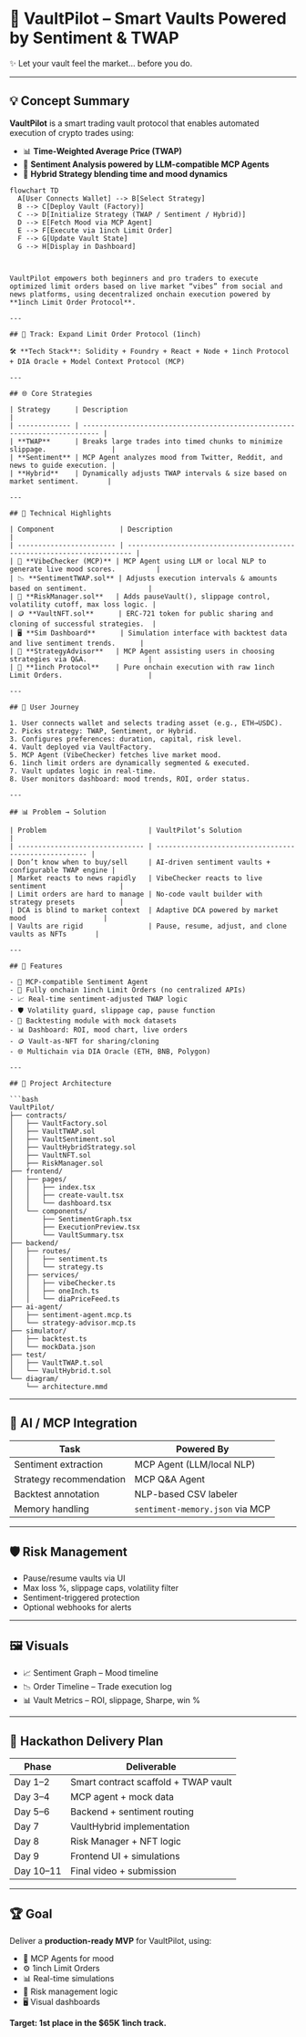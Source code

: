# 🚀 VaultPilot – Smart Vaults Powered by Sentiment & TWAP

✨ Let your vault feel the market… before you do.

---

## 💡 Concept Summary

**VaultPilot** is a smart trading vault protocol that enables automated execution of crypto trades using:

- 📊 **Time-Weighted Average Price (TWAP)**
- 🧠 **Sentiment Analysis powered by LLM-compatible MCP Agents**
- 🔀 **Hybrid Strategy blending time and mood dynamics**

````mermaid
flowchart TD
  A[User Connects Wallet] --> B[Select Strategy]
  B --> C[Deploy Vault (Factory)]
  C --> D[Initialize Strategy (TWAP / Sentiment / Hybrid)]
  D --> E[Fetch Mood via MCP Agent]
  E --> F[Execute via 1inch Limit Order]
  F --> G[Update Vault State]
  G --> H[Display in Dashboard]



VaultPilot empowers both beginners and pro traders to execute optimized limit orders based on live market “vibes” from social and news platforms, using decentralized onchain execution powered by **1inch Limit Order Protocol**.

---

## 🎯 Track: Expand Limit Order Protocol (1inch)

🛠 **Tech Stack**: Solidity + Foundry + React + Node + 1inch Protocol + DIA Oracle + Model Context Protocol (MCP)

---

## 🌐 Core Strategies

| Strategy      | Description                                                                |
| ------------- | -------------------------------------------------------------------------- |
| **TWAP**      | Breaks large trades into timed chunks to minimize slippage.                |
| **Sentiment** | MCP Agent analyzes mood from Twitter, Reddit, and news to guide execution. |
| **Hybrid**    | Dynamically adjusts TWAP intervals & size based on market sentiment.       |

---

## 🧪 Technical Highlights

| Component                | Description                                                             |
| ------------------------ | ----------------------------------------------------------------------- |
| 🧠 **VibeChecker (MCP)** | MCP Agent using LLM or local NLP to generate live mood scores.          |
| 📉 **SentimentTWAP.sol** | Adjusts execution intervals & amounts based on sentiment.               |
| 🔐 **RiskManager.sol**   | Adds pauseVault(), slippage control, volatility cutoff, max loss logic. |
| 🪙 **VaultNFT.sol**      | ERC-721 token for public sharing and cloning of successful strategies.  |
| 🖥 **Sim Dashboard**      | Simulation interface with backtest data and live sentiment trends.      |
| 🤖 **StrategyAdvisor**   | MCP Agent assisting users in choosing strategies via Q&A.               |
| 📡 **1inch Protocol**    | Pure onchain execution with raw 1inch Limit Orders.                     |

---

## 🔁 User Journey

1. User connects wallet and selects trading asset (e.g., ETH→USDC).
2. Picks strategy: TWAP, Sentiment, or Hybrid.
3. Configures preferences: duration, capital, risk level.
4. Vault deployed via VaultFactory.
5. MCP Agent (VibeChecker) fetches live market mood.
6. 1inch limit orders are dynamically segmented & executed.
7. Vault updates logic in real-time.
8. User monitors dashboard: mood trends, ROI, order status.

---

## 📊 Problem → Solution

| Problem                         | VaultPilot’s Solution                                 |
| ------------------------------- | ----------------------------------------------------- |
| Don’t know when to buy/sell     | AI-driven sentiment vaults + configurable TWAP engine |
| Market reacts to news rapidly   | VibeChecker reacts to live sentiment                  |
| Limit orders are hard to manage | No-code vault builder with strategy presets           |
| DCA is blind to market context  | Adaptive DCA powered by market mood                   |
| Vaults are rigid                | Pause, resume, adjust, and clone vaults as NFTs       |

---

## 🧩 Features

- 🧠 MCP-compatible Sentiment Agent
- 📡 Fully onchain 1inch Limit Orders (no centralized APIs)
- 📈 Real-time sentiment-adjusted TWAP logic
- 🛡 Volatility guard, slippage cap, pause function
- 🧪 Backtesting module with mock datasets
- 📊 Dashboard: ROI, mood chart, live orders
- 🪙 Vault-as-NFT for sharing/cloning
- 🌐 Multichain via DIA Oracle (ETH, BNB, Polygon)

---

## 📐 Project Architecture

```bash
VaultPilot/
├── contracts/
│   ├── VaultFactory.sol
│   ├── VaultTWAP.sol
│   ├── VaultSentiment.sol
│   ├── VaultHybridStrategy.sol
│   ├── VaultNFT.sol
│   ├── RiskManager.sol
├── frontend/
│   ├── pages/
│   │   ├── index.tsx
│   │   ├── create-vault.tsx
│   │   └── dashboard.tsx
│   └── components/
│       ├── SentimentGraph.tsx
│       ├── ExecutionPreview.tsx
│       └── VaultSummary.tsx
├── backend/
│   ├── routes/
│   │   ├── sentiment.ts
│   │   └── strategy.ts
│   ├── services/
│   │   ├── vibeChecker.ts
│   │   ├── oneInch.ts
│   │   └── diaPriceFeed.ts
├── ai-agent/
│   ├── sentiment-agent.mcp.ts
│   └── strategy-advisor.mcp.ts
├── simulator/
│   ├── backtest.ts
│   └── mockData.json
├── test/
│   ├── VaultTWAP.t.sol
│   └── VaultHybrid.t.sol
└── diagram/
    └── architecture.mmd
````

---

## 🧠 AI / MCP Integration

| Task                    | Powered By                      |
| ----------------------- | ------------------------------- |
| Sentiment extraction    | MCP Agent (LLM/local NLP)       |
| Strategy recommendation | MCP Q&A Agent                   |
| Backtest annotation     | NLP-based CSV labeler           |
| Memory handling         | `sentiment-memory.json` via MCP |

---

## 🛡️ Risk Management

- Pause/resume vaults via UI
- Max loss %, slippage caps, volatility filter
- Sentiment-triggered protection
- Optional webhooks for alerts

---

## 🖼️ Visuals

- 📈 Sentiment Graph – Mood timeline
- 📉 Order Timeline – Trade execution log
- 📊 Vault Metrics – ROI, slippage, Sharpe, win %

---

## 🧪 Hackathon Delivery Plan

| Phase     | Deliverable                          |
| --------- | ------------------------------------ |
| Day 1–2   | Smart contract scaffold + TWAP vault |
| Day 3–4   | MCP agent + mock data                |
| Day 5–6   | Backend + sentiment routing          |
| Day 7     | VaultHybrid implementation           |
| Day 8     | Risk Manager + NFT logic             |
| Day 9     | Frontend UI + simulations            |
| Day 10–11 | Final video + submission             |

---

## 🏆 Goal

Deliver a **production-ready MVP** for VaultPilot, using:

- 🧠 MCP Agents for mood
- ⚙️ 1inch Limit Orders
- 📊 Real-time simulations
- 🧪 Risk management logic
- 🖥 Visual dashboards

**Target: 1st place in the $65K 1inch track.**
